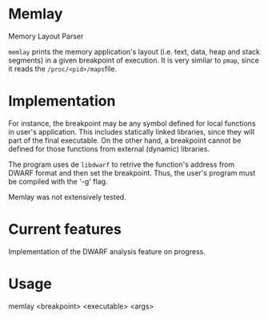 # Memlay
Memory Layout Parser

`memlay` prints the memory application's layout (i.e. text, data, heap and stack segments) in a given breakpoint of execution. It is very similar to `pmap`, since it reads the `/proc/<pid>/maps`file.

# Implementation

For instance, the breakpoint may be any symbol defined for local functions in user's application. This includes statically linked libraries, since they will part of the final executable. On the other hand, a breakpoint cannot be defined for those functions from external (dynamic) libraries.

The program uses de `libdwarf` to retrive the function's address from DWARF format and then set the breakpoint. Thus, the user's program must be compiled with the '-g' flag.

Memlay was not extensively tested.

# Current features

Implementation of the DWARF analysis feature on progress.

# Usage
memlay \<breakpoint\> \<executable\> \<args\>
